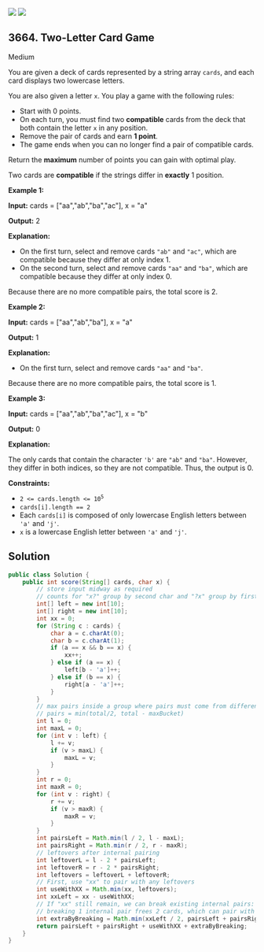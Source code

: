 [![](https://img.shields.io/github/stars/javadev/LeetCode-in-Java?label=Stars&style=flat-square)](https://github.com/javadev/LeetCode-in-Java)
[![](https://img.shields.io/github/forks/javadev/LeetCode-in-Java?label=Fork%20me%20on%20GitHub%20&style=flat-square)](https://github.com/javadev/LeetCode-in-Java/fork)

## 3664\. Two-Letter Card Game

Medium

You are given a deck of cards represented by a string array `cards`, and each card displays two lowercase letters.

You are also given a letter `x`. You play a game with the following rules:

*   Start with 0 points.
*   On each turn, you must find two **compatible** cards from the deck that both contain the letter `x` in any position.
*   Remove the pair of cards and earn **1 point**.
*   The game ends when you can no longer find a pair of compatible cards.

Return the **maximum** number of points you can gain with optimal play.

Two cards are **compatible** if the strings differ in **exactly** 1 position.

**Example 1:**

**Input:** cards = ["aa","ab","ba","ac"], x = "a"

**Output:** 2

**Explanation:**

*   On the first turn, select and remove cards `"ab"` and `"ac"`, which are compatible because they differ at only index 1.
*   On the second turn, select and remove cards `"aa"` and `"ba"`, which are compatible because they differ at only index 0.

Because there are no more compatible pairs, the total score is 2.

**Example 2:**

**Input:** cards = ["aa","ab","ba"], x = "a"

**Output:** 1

**Explanation:**

*   On the first turn, select and remove cards `"aa"` and `"ba"`.

Because there are no more compatible pairs, the total score is 1.

**Example 3:**

**Input:** cards = ["aa","ab","ba","ac"], x = "b"

**Output:** 0

**Explanation:**

The only cards that contain the character `'b'` are `"ab"` and `"ba"`. However, they differ in both indices, so they are not compatible. Thus, the output is 0.

**Constraints:**

*   <code>2 <= cards.length <= 10<sup>5</sup></code>
*   `cards[i].length == 2`
*   Each `cards[i]` is composed of only lowercase English letters between `'a'` and `'j'`.
*   `x` is a lowercase English letter between `'a'` and `'j'`.

## Solution

```java
public class Solution {
    public int score(String[] cards, char x) {
        // store input midway as required
        // counts for "x?" group by second char and "?x" group by first char
        int[] left = new int[10];
        int[] right = new int[10];
        int xx = 0;
        for (String c : cards) {
            char a = c.charAt(0);
            char b = c.charAt(1);
            if (a == x && b == x) {
                xx++;
            } else if (a == x) {
                left[b - 'a']++;
            } else if (b == x) {
                right[a - 'a']++;
            }
        }
        // max pairs inside a group where pairs must come from different buckets:
        // pairs = min(total/2, total - maxBucket)
        int l = 0;
        int maxL = 0;
        for (int v : left) {
            l += v;
            if (v > maxL) {
                maxL = v;
            }
        }
        int r = 0;
        int maxR = 0;
        for (int v : right) {
            r += v;
            if (v > maxR) {
                maxR = v;
            }
        }
        int pairsLeft = Math.min(l / 2, l - maxL);
        int pairsRight = Math.min(r / 2, r - maxR);
        // leftovers after internal pairing
        int leftoverL = l - 2 * pairsLeft;
        int leftoverR = r - 2 * pairsRight;
        int leftovers = leftoverL + leftoverR;
        // First, use "xx" to pair with any leftovers
        int useWithXX = Math.min(xx, leftovers);
        int xxLeft = xx - useWithXX;
        // If "xx" still remain, we can break existing internal pairs:
        // breaking 1 internal pair frees 2 cards, which can pair with 2 "xx" to gain +1 net point
        int extraByBreaking = Math.min(xxLeft / 2, pairsLeft + pairsRight);
        return pairsLeft + pairsRight + useWithXX + extraByBreaking;
    }
}
```
